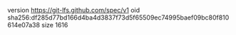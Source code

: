 version https://git-lfs.github.com/spec/v1
oid sha256:df285d77bd166d4ba4d3837f73d5f65509ec74995baef09bc80f810614e07a38
size 1616
